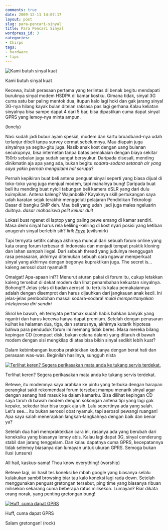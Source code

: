 ```yaml
---
comments: true
date: 2009-12-11 14:07:17
layout: post
slug: para-pencari-sinyal
title: Para Pencari Sinyal
wordpress_id: 3
categories:
- Chirps
tags:
- hardware
- tips
---
```


![Kami butuh sinyal kuat](http://akhyar.net/uploads/we-need-signal.jpg)


Kami butuh sinyal kuat



Kecewa, itulah perasaan pertama yang terlintas di benak begitu mendapati buruknya sinyal modem HSDPA di kamar kostku. Gimana tidak, sinyal 3G cuma satu bar paling mentok dua, itupun kalo lagi hoki dan gak jarang sinyal 3G-nya hilang kayak bulan ditelan raksasa pas lagi gerhana.Kalau keliatan sinyalnya bisa sampe dapat 4 dari 5 bar, bisa dipastikan cuma dapat sinyal GPRS yang lemoy-nya minta ampun.

(lonely) 

Nasi sudah jadi bubur ayam spesial, modem dan kartu broadband-nya udah terlanjur dibeli tanpa survey cermat sebelumnya. Mau diapain juga sinyalnya ya segitu-gitu juga. Nasib anak kost dengan uang bulanan secukupnya, bisa internetan tanpa batas pemakaian dengan biaya sekitar 150rb sebulan juga sudah sangat bersyukur. Daripada disesali, mending dinikmatin aja apa yang ada, bukan begitu _sodara-sodara setanah air yang saya yakin pernah mengalami hal serupa_?

Pernah kepikiran buat beli antena penguat sinyal seperti yang biasa dijual di toko-toko yang juga menjual modem, tapi mahalnya bung! Daripada buat beli itu mending buat nyicil tabungan beli kamera dSLR yang dari dulu kuimpikan. Antena kaleng? Wajanbolik? Kayaknya skill pertukangan saya udah karatan sejak terakhir menggeluti pelajaran Pendidikan Teknologi Dasar di bangku SMP deh. Mau beli yang udah  jadi juga males ngeluarin duitnya. _*dasar mahasiswa pelit keluar duit*_

Lokasi buat ngenet di laptop yang paling pewe emang di kamar sendiri. Masa demi sinyal harus rela keliling-keliling di kost nyari posisi yang ketiban anugerah sinyal berlebih sih? *lirik [Faye](http://d3wdr0p.com)* (evilsmirk)

Tapi ternyata setitik cahaya akhirnya muncul dari sebuah forum online yang kata orang forum terbesar di Indonesia dan menjadi tempat praktik kloning dan lahan sampah ilegal. Dari sebuah thread yang judulnya menggugah rasa penasaran, akhirnya ditemukan sebuah cara ngawur memperkuat sinyal yang akhirnya dengan begonya kupraktikan juga. The secret is... kaleng aerosol obat nyamuk!!!

Omaigat! Apa-apaan ini?? Menurut aturan pakai di forum itu, cukup letakkan kaleng tersebut di dekat modem dan lihat penambahan kekuatan sinyalnya. Bohong!!! Jelas-jelas di badan aerosol itu tertulis kalau pemakaiannya adalah dengan disemprot dan harus dijauhkan dari jangkauan anak kecil. Ini jelas-jelas pembodohan massal sodara-sodara! _*mulai mempertanyakan intelejensia diri sendiri*_

Skrol ke bawah, eh ternyata pertamax sudah habis bahkan banyak yang ngantri dan harus kecewa hanya dapat premium. Setelah dengan penasaran kuihat ke halaman dua, tiga, dan seterusnya, akhirnya kutarik hipotesa bahwa para penduduk forum ini memang tidak beres. Masa mereka bilang kepingan CD (compact disk, bukan celana dalam) yang ditaruh di bawah modem dengan sisi mengkilap di atas bisa bikin sinyal sedikit lebih kuat?

Dalam kebimbangan kucoba praktekkan keduanya dengan berat hati dan perasaan was-was. Beginilah hasilnya, sungguh nista

[![Terlihat keren? Segera perikasakan mata anda ke tukang servis terdekat.](http://akhyar.net/uploads/penguat-sinyal-gretongan.jpg)](http://akhyar.net/uploads/penguat-sinyal-gretongan.jpg)


Terlihat keren? Segera perikasakan mata anda ke tukang servis terdekat.



Betewe, itu modemnya saya arahkan ke pintu yang terbuka dengan harapan perangkat sakti rekomendasi forum tersebut mampu menarik sinyal agar dengan senang hati masuk ke dalam kamarku. Bisa dilihat kepingan CD saya taruh di bawah modem dengan sokongan antena tipi yang lagi gak kepake, sekedar biar bisa tegak aja sih. Lalu sepertinya ada yang salah. Let's see... itu bukan aerosol obat nyamuk, tapi aerosol pewangi ruangan! Apa saya salah menerapkan langkah-langkahnya dengan baik dan benar ya?

Setelah dua hari mempraktekkan cara ini, rasanya ada yang berubah dari koneksiku yang biasanya lemoy abis. Kalau lagi dapat 3G, sinyal cenderung stabil dan jarang tenggelam. Dan kalau dapatnya cuma GPRS, kecepatannya tidak selemoy biasanya dan lumayan untuk ukuran GPRS. Semoga bukan ilusi (unsure)

All hail, kaskus-sama! Thou know everything! (worship)

Betewe lagi, ini hasil tes koneksi ke mbah google yang biasanya selalu kulakukan sambil browsing biar tau kalo koneksi lagi rada down. Setelah menggunakan penguat gretongan tersebut, ping time yang biasanya ribuan milisekon sekarang cuma beberapa ratus milisekon. Lumayan? Biar dikata orang norak, yang penting gretongan bung!

[![Huff, cuma dapat GPRS](http://akhyar.net/uploads/test-ngeping-dengan-penguat-gretongan-300x155.jpg)](http://akhyar.net/uploads/test-ngeping-dengan-penguat-gretongan.jpg)


Huff, cuma dapat GPRS



Salam gretongan! (rock)

